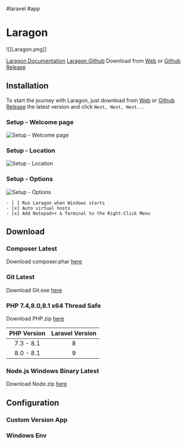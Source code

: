 #laravel #app 
# Laragon
![[Laragon.png]]

[Laragon Documentation](https://laragon.org/docs/install.html)
[Laragon Github](https://github.com/leokhoa/laragon)
Download from [Web](https://laragon.org/download/) or [Github Release](https://github.com/leokhoa/laragon/releases)

## Installation
To start the journey with Laragon, just download from [Web](https://laragon.org/download/) or [Github Release](https://github.com/leokhoa/laragon/releases) the latest version and click `Next, Next, Next...`

### Setup - Welcome page

![Setup - Welcome page](https://i.imgur.com/4OyDDhK.png)

### Setup - Location

![Setup - Location](https://i.imgur.com/sJK59DC.png)

### Setup - Options

![Setup - Options](https://i.imgur.com/8oZ4N8E.png)

````ad-note
- [ ] Run Laragon when Windows starts
- [x] Auto virtual hosts
- [x] Add Notepad++ & Terminal to the Right-Click Menu
````

## Download
### Composer Latest
Download composer.phar [here](https://getcomposer.org/download/)
### Git Latest
Download Git.exe [here](https://git-scm.com/downloads) 
### PHP 7.4,8.0,8.1 x64 Thread Safe
Download PHP.zip [here](https://www.php.net/downloads.php)

| PHP Version | Laravel Version |
|:-----------:|:---------------:|
|  7.3 - 8.1  |        8        |
|  8.0 - 8.1  |        9        |

### Node.js Windows Binary Latest
Download Node.zip [here](https://nodejs.org/en/download/)

## Configuration
### Custom Version App
### Windows Env

